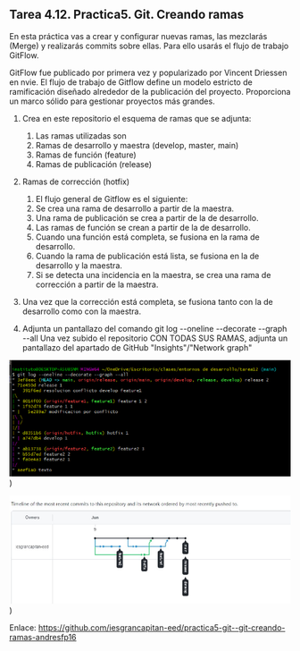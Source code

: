 ## Tarea 4.12. Practica5. Git. Creando ramas
En esta práctica vas a crear y configurar nuevas ramas, las mezclarás (Merge) y realizarás commits sobre ellas. Para ello usarás el flujo de trabajo GitFlow.

GitFlow fue publicado por primera vez y popularizado por Vincent Driessen en nvie. El flujo de trabajo de Gitflow define un modelo estricto de ramificación diseñado alrededor de la publicación del proyecto. Proporciona un marco sólido para gestionar proyectos más grandes.

1. Crea en este repositorio el esquema de ramas que se adjunta:
    1. Las ramas utilizadas son 
    2. Ramas de desarrollo y maestra (develop, master, main)
    3. Ramas de función (feature)
    4. Ramas de publicación (release)
2. Ramas de corrección (hotfix)
    1. El flujo general de Gitflow es el siguiente:
    2. Se crea una rama de desarrollo a partir de la maestra.
    3. Una rama de publicación se crea a partir de la de desarrollo.
    4. Las ramas de función se crean a partir de la de desarrollo.
    5. Cuando una función está completa, se fusiona en la rama de desarrollo.
    6. Cuando la rama de publicación está lista, se fusiona en la de desarrollo y la maestra.
    7. Si se detecta una incidencia en la maestra, se crea una rama de corrección a partir de la maestra.
3. Una vez que la corrección está completa, se fusiona tanto con la de desarrollo como con la maestra.

4. Adjunta un pantallazo del comando git log --oneline --decorate --graph --all
Una vez subido el repositorio CON TODAS SUS RAMAS, adjunta un pantallazo del apartado de GitHub "Insights"/"Network graph" 

![img](img/4.1.PNG))

![img](img/4.2.jpg))

Enlace: https://github.com/iesgrancapitan-eed/practica5-git--git-creando-ramas-andresfp16